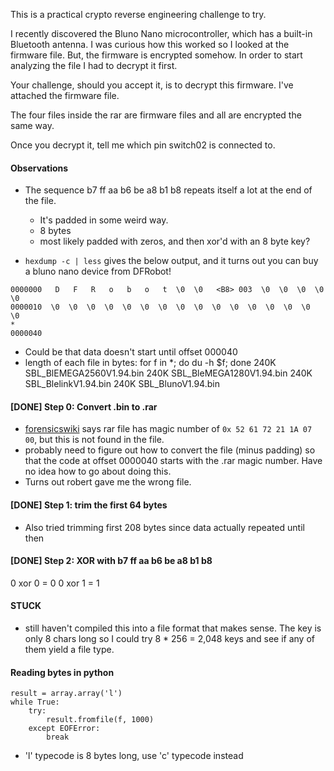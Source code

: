 This is a practical crypto reverse engineering challenge to try.

I recently discovered the Bluno Nano microcontroller, which has a built-in Bluetooth antenna. I was curious how this worked so I looked at the firmware file. But, the firmware is encrypted somehow. In order to start analyzing the file I had to decrypt it first.

Your challenge, should you accept it, is to decrypt this firmware. I've attached the firmware file. 

The four files inside the rar are firmware files and all are encrypted the same way.

Once you decrypt it, tell me which pin switch02 is connected to.

#### Observations
* The sequence b7 ff aa b6 be a8 b1 b8 repeats itself a lot at the end of the file. 
	* It's padded in some weird way.
	* 8 bytes
	* most likely padded with zeros, and then xor'd with an 8 byte key?

* `hexdump -c | less` gives the below output, and it turns out you can buy a bluno nano device from DFRobot!

```
0000000   D   F   R   o   b   o   t  \0  \0   <B8> 003  \0  \0  \0  \0  \0
0000010  \0  \0  \0  \0  \0  \0  \0  \0  \0  \0  \0  \0  \0  \0  \0  \0
*
0000040
```

* Could be that data doesn't start until offset 000040
* length of each file in bytes:
	for f in *; do du -h $f; done
	240K	SBL_BlEMEGA2560V1.94.bin
	240K	SBL_BleMEGA1280V1.94.bin
	240K	SBL_BlelinkV1.94.bin
	240K	SBL_BlunoV1.94.bin

#### [DONE] Step 0: Convert .bin to .rar
* [forensicswiki](http://forensicswiki.org/wiki/RAR) says rar file has magic number of `0x 52 61 72 21 1A 07 00`, but this is not found in the file.
* probably need to figure out how to convert the file (minus padding) so that the code at offset 0000040 starts with the .rar magic number. Have no idea how to go about doing this.
* Turns out robert gave me the wrong file.

#### [DONE] Step 1: trim the first 64 bytes
* Also tried trimming first 208 bytes since data actually repeated until then

#### [DONE] Step 2: XOR with b7 ff aa b6 be a8 b1 b8

0 xor 0 = 0
0 xor 1 = 1

#### STUCK
* still haven't compiled this into a file format that makes sense. The key is only 8 chars long so I could try 8 * 256 = 2,048 keys and see if any of them yield a file type.


#### Reading bytes in python
```
result = array.array('l')
while True:
	try:
		result.fromfile(f, 1000)
	except EOFError:
		break
```

* 'l' typecode is 8 bytes long, use 'c' typecode instead